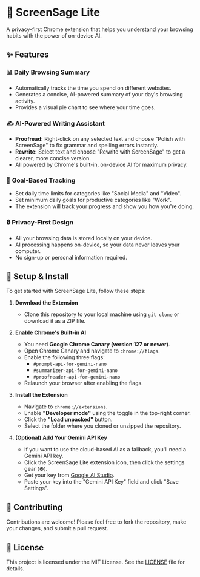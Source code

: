 # 🦉 ScreenSage Lite

A privacy-first Chrome extension that helps you understand your browsing habits with the power of on-device AI.

## ✨ Features

### 📊 **Daily Browsing Summary**
- Automatically tracks the time you spend on different websites.
- Generates a concise, AI-powered summary of your day's browsing activity.
- Provides a visual pie chart to see where your time goes.

### ✍️ **AI-Powered Writing Assistant**
- **Proofread:** Right-click on any selected text and choose "Polish with ScreenSage" to fix grammar and spelling errors instantly.
- **Rewrite:** Select text and choose "Rewrite with ScreenSage" to get a clearer, more concise version.
- All powered by Chrome's built-in, on-device AI for maximum privacy.

### 🎯 **Goal-Based Tracking**
- Set daily time limits for categories like "Social Media" and "Video".
- Set minimum daily goals for productive categories like "Work".
- The extension will track your progress and show you how you're doing.

### 🔒 **Privacy-First Design**
- All your browsing data is stored locally on your device.
- AI processing happens on-device, so your data never leaves your computer.
- No sign-up or personal information required.

## 🚀 Setup & Install

To get started with ScreenSage Lite, follow these steps:

1.  **Download the Extension**
    *   Clone this repository to your local machine using `git clone` or download it as a ZIP file.

2.  **Enable Chrome's Built-in AI**
    *   You need **Google Chrome Canary (version 127 or newer)**.
    *   Open Chrome Canary and navigate to `chrome://flags`.
    *   Enable the following three flags:
        *   `#prompt-api-for-gemini-nano`
        *   `#summarizer-api-for-gemini-nano`
        *   `#proofreader-api-for-gemini-nano`
    *   Relaunch your browser after enabling the flags.

3.  **Install the Extension**
    *   Navigate to `chrome://extensions`.
    *   Enable **"Developer mode"** using the toggle in the top-right corner.
    *   Click the **"Load unpacked"** button.
    *   Select the folder where you cloned or unzipped the repository.

4.  **(Optional) Add Your Gemini API Key**
    *   If you want to use the cloud-based AI as a fallback, you'll need a Gemini API key.
    *   Click the ScreenSage Lite extension icon, then click the settings gear (⚙️).
    *   Get your key from [Google AI Studio](https://aistudio.google.com/api-keys).
    *   Paste your key into the "Gemini API Key" field and click "Save Settings".

## 🤝 Contributing

Contributions are welcome! Please feel free to fork the repository, make your changes, and submit a pull request.

## 📄 License

This project is licensed under the MIT License. See the [LICENSE](LICENSE) file for details.
